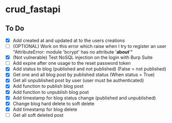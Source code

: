 # crud_fastapi

## To Do
- [x] Add created at and updated at to the users creations
- [ ] (OPTIONAL) Work on this error which raise when I try to register an user "AttributeError: module 'bcrypt' has no attribute '__about__'"
- [x] (Not vulnerable) Test NoSQL injection on the login with Burp Suite
- [ ] Add expire after one usage to the reset password token
- [x] Add status to blog (published and not published) (False = not published)
- [x] Get one and all blog post by published status (When status = True)
- [x] Get all unpublished post by user (user must be authenticated)
- [x] Add function to publish blog post
- [x] Add function to unpublish blog post
- [x] Add timestamp for blog status change (published and unpublished)
- [x] Change blog hard delete to soft delete
- [x] Add timestamp for blog delete
- [ ] Get all soft deleted post